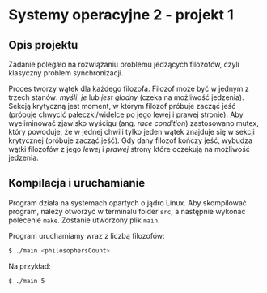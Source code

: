 # Systemy operacyjne 2 - projekt 1

## Opis projektu

Zadanie polegało na rozwiązaniu problemu jedzących filozofów, czyli klasyczny problem synchronizacji.

Proces tworzy wątek dla każdego filozofa. Filozof może być w jednym z trzech stanów: _myśli_, _je_ lub _jest głodny_ (czeka na możliwość jedzenia). Sekcją krytyczną jest moment, w którym filozof próbuje zacząć jeść (próbuje chwycić pałeczki/widelce po jego lewej i prawej stronie). Aby wyeliminować zjawisko wyścigu (ang. _race condition_) zastosowano mutex, który powoduje, że w jednej chwili tylko jeden wątek znajduje się w sekcji krytycznej (próbuje zacząć jeść). Gdy dany filozof kończy jeść, wybudza wątki filozofów z jego _lewej_ i _prawej_ strony które oczekują na możliwość jedzenia.

## Kompilacja i uruchamianie

Program działa na systemach opartych o jądro Linux. Aby skompilować program, należy otworzyć w terminalu folder `src`, a następnie wykonać polecenie `make`. Zostanie utworzony plik `main`.

Program uruchamiamy wraz z liczbą filozofów:

```bash
$ ./main <philosophersCount>
```

Na przykład:

```bash
$ ./main 5
```